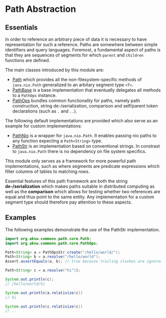 # Path Abstraction

## Essentials

In order to reference an arbitrary piece of data it is necessary to have representation for such a reference.
Paths are somewhere between simple identifiers and query languages. Foremost, a fundamental aspect of paths is that they are sequences of segments
for which `parent` and `children` functions are defined.

The main classes introduced by this module are:

* [Path](/aksw-commons-paths/src/main/java/org/aksw/commons/path/core/Path.java) which provides all the non-filesystem-specific methods of `java.nio.Path` generalized to an arbitary segment type `<T>`.
* [PathBase](aksw-commons-paths/src/main/java/org/aksw/commons/path/core/PathBase.java) is a base implementation that eventually delegates all methods to a `PathOps` instance.
* [PathOps](aksw-commons-paths/src/main/java/org/aksw/commons/path/core/PathOps.java) bundles common functionality for paths, namely path construction, string de-/serialization, comparison and self/parent token declarations (such as `.` and `..`).


The following default implementations are provided which also serve as an example for custom implementations:

* [PathNio](develop/aksw-commons-paths/src/main/java/org/aksw/commons/path/core/PathNio.java) is a wrapper for `java.nio.Path`. It enables passing nio paths to any function expecting a `Path<String>` type.
* [PathStr](develop/aksw-commons-paths/src/main/java/org/aksw/commons/path/core/PathStr.java) is an implementation based on conventional strings. In constrast to `java.nio.Path` there is no dependency on file system specifics.


This module only serves as a framework for more powerful path implementations, such as where segments are predicate expressions which filter columns of tables to matching rows.

Essential features of this path framework are both the string **de-/serialization** which makes paths suitable in distributed computing as well as the **comparison** which allows for testing whether two references are equal and thus point to the same entity. Any implementation for a custom segment type should therefore pay attention to these aspects.

## Examples

The following examples demonstrate the use of the PathStr implementation.


```java
import org.aksw.commons.path.core.Path;
import org.aksw.commons.path.core.PathOps;

Path<String> a = PathOpsStr.create("/hello/world/");
Path<String> b = a.resolve("/hello/world");
Assert.assertEquals(a, b); // true because trailing slashes are ignored

Path<String> c = a.resolve("hi"));

System.out.println(c);
// /hello/world/hi

System.out.println(a.relativize(c))
// hi

System.out.println(c.relativize(c))
// ..

```




